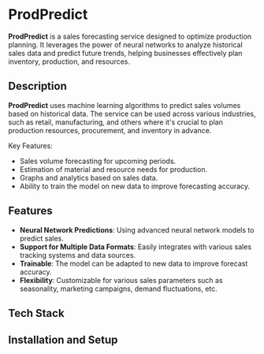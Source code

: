 # ProdPredict

**ProdPredict** is a sales forecasting service designed to optimize production planning. It leverages the power of neural networks to analyze historical sales data and predict future trends, helping businesses effectively plan inventory, production, and resources.

## Description

**ProdPredict** uses machine learning algorithms to predict sales volumes based on historical data. The service can be used across various industries, such as retail, manufacturing, and others where it's crucial to plan production resources, procurement, and inventory in advance.

Key Features:
- Sales volume forecasting for upcoming periods.
- Estimation of material and resource needs for production.
- Graphs and analytics based on sales data.
- Ability to train the model on new data to improve forecasting accuracy.

## Features

- **Neural Network Predictions**: Using advanced neural network models to predict sales.
- **Support for Multiple Data Formats**: Easily integrates with various sales tracking systems and data sources.
- **Trainable**: The model can be adapted to new data to improve forecast accuracy.
- **Flexibility**: Customizable for various sales parameters such as seasonality, marketing campaigns, demand fluctuations, etc.

## Tech Stack

## Installation and Setup
